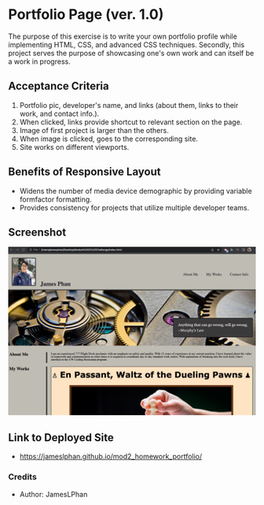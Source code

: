 # Portfolio Page (ver. 1.0)

The purpose of this exercise is to write your own portfolio profile while implementing HTML, CSS, and advanced CSS techniques. Secondly, this project serves the purpose of showcasing one's own work and can itself be a work in progress.

## Acceptance Criteria

1. Portfolio pic, developer's name, and links (about them, links to their work, and contact info.).
2. When clicked, links provide shortcut to relevant section on the page.
3. Image of first project is larger than the others.
4. When image is clicked, goes to the corresponding site.
5. Site works on different viewports.

## Benefits of Responsive Layout

* Widens the number of media device demographic by providing variable formfactor formatting.
* Provides consistency for projects that utilize multiple developer teams.

## Screenshot

![Portfolio Page](/assets/images/README.jpg "Portfolio Page")

## Link to Deployed Site

- https://jameslphan.github.io/mod2_homework_portfolio/

### Credits
- Author: JamesLPhan